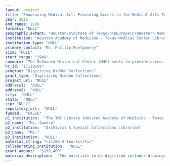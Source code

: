 ```yaml
--- 
layout: project 
title: "Showcasing Medical Art: Providing Access to the Medical Arts Publishing Foundation Collection"
year: 2015
end_range: 1980
formats: "NULL"
geographic_extant: "Houston\n\nState of Texas\n\nEurope\n\nWestern Hemisphere"
institution: "Houston Academy of Medicine - Texas Medical Center Library"
institution_type: "NULL"
primary_contact: "Mr. Phillip Montgomery"
size: "NULL"
start_range: "1948"
summary: "The McGovern Historical Center (MHC) seeks to provide access to the Medical Arts Publishing Foundation Collection through the digitization, description and online presentation of approximately 1,100 works of original art, ranging from illustrations, cover art and medical portraits produced between 1948 - 1980, the majority dating from the 50s and 60s. This project will provide access to this large important art collection through multiple online access points through the MHC website, the TMC Library Institutional Repository (Digital Commons), UNT - Portal to Texas History and the Digital Public Library of America."
hc_id: "17119169"
program: "Digitizing Hidden Collections"
grant_type: "Digitizing Hidden Collections"
project_url: "NULL"
address1:  "NULL"
address2:  "NULL"
city:  "NULL"
state:  "NULL"
zip: "NULL"
repository_url:  "NULL"
funded:  "FALSE"
p1_institution:  "The TMC Library (Houston Academy of Medicine - Texas Medical Center Library)"
p2_name:  "Ms. Sandra"
p2_institution:  "Archivist & Special Collections Librarian"
p3_name:  "Ms."
p3_institution:  "NULL"
material_string: "<li>86 Artworks</li>"
collaborating_institution:  "NULL"
grant_amount:  "$199,400"
material_description:  "The materials to be digitized includes drawings, paintings, sketches, printed images, and documents of historical and 20th century figures in the history of cardiology, cancer research, psychiatry, and Texas medicine. The items are on canvas, art board, or paper. The collection consists of illustrations, cover art, and medical portraits from publications produced by Medical Art Publishing Foundations - Cancer Bulletin, Heart Bulletin, Psychiatric Bulletin, and Medical Records & Annuals. Through collaboration between R. Lee Clark and Russell W. Cumley, the Cancer Bulletin and other publications were developed as a fun, visual and entertaining medical journal to draw attention to the history of cancer research, cardiology, psychiatry, and Texas medicine. Cumley's and Clark's vision was to create a publication that was a \"highly readable pictorial magazine for the general practitioner\"  that would increase early diagnosis of cancer. Each publication had its own distinct style and motif, especially on the back cover. \n\n\n\nR. Lee Clark, M.D., from 1946 to 1978, guided MD Anderson from its early operations in a renovated family residence to an internationally known comprehensive cancer center. Under Clark, the first MD Anderson facility in the Texas Medical Center opened in 1954.Clark and Russell W. Cumley, previous editor of \"What's New\" , a monthly scientific news magazine published in Chicago, established Medical Arts Publishing Foundation, with Cumley as executive director and published the Cancer Bulletin. Shortly after, it had more than a 100,000 subscribers. The main artist and artist editor was Joseph Schwarting, a great local Houstonian artist. Other contributing artists were Joseph Doeve (Amsterdam), Richard Rembrandt (Houston), Broescher, Colville, Fowler and Spier. \n\n\n\nThe collection has 9 document boxes and 49 oversized boxes (89 linear feet). The majority of the collection is no larger than 20\"x24\". Included is a portfolio of illustrations (31\"x25\") and oversized (28\"x18\" and canvas paintings (24\"x22\")."
---
```

